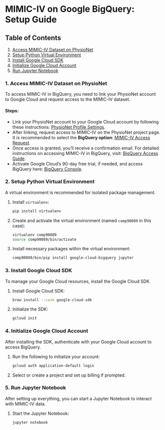 # MIMIC-IV on Google BigQuery: Setup Guide

## Table of Contents
1. [Access MIMIC-IV Dataset on PhysioNet](#access-mimic-iv-dataset-on-physionet)
2. [Setup Python Virtual Environment](#setup-python-virtual-environment)
3. [Install Google Cloud SDK](#install-google-cloud-sdk)
4. [Initialize Google Cloud Account](#initialize-google-cloud-account)
5. [Run Jupyter Notebook](#run-jupyter-notebook)

### 1. Access MIMIC-IV Dataset on PhysioNet
To access MIMIC-IV in BigQuery, you need to link your PhysioNet account to Google Cloud and request access to the MIMIC-IV dataset.

#### Steps:
- Link your PhysioNet account to your Google Cloud account by following these instructions: [PhysioNet Profile Settings](https://mimic.mit.edu/docs/gettingstarted/cloud/link/).
- After linking, request access to MIMIC-IV on the PhysioNet project page. It is recommended to select the **BigQuery option**: [MIMIC-IV Access Request](https://mimic.mit.edu/docs/gettingstarted/cloud/request/).
- Once access is granted, you’ll receive a confirmation email. For detailed instructions on accessing MIMIC-IV in BigQuery, visit: [BigQuery Access Guide](https://mimic.mit.edu/docs/gettingstarted/cloud/bigquery/).
- Activate Google Cloud’s 90-day free trial, if needed, and access BigQuery here: [BigQuery Console](http://console.cloud.google.com/bigquery).

### 2. Setup Python Virtual Environment
A virtual environment is recommended for isolated package management.

1. Install `virtualenv`:
    ```bash
    pip install virtualenv
    ```
   
2. Create and activate the virtual environment (named `comp90089` in this case):
    ```bash
    virtualenv comp90089
    source comp90089/bin/activate
    ```

3. Install necessary packages within the virtual environment:
    ```bash
    comp90089/bin/pip install google-cloud-bigquery jupyter
    ```

### 3. Install Google Cloud SDK
To manage your Google Cloud resources, install the Google Cloud SDK.

1. Install Google Cloud SDK:
    ```bash
    brew install --cask google-cloud-sdk
    ```
2. Initialize the SDK:
    ```bash
    gcloud init
    ```

### 4. Initialize Google Cloud Account
After installing the SDK, authenticate with your Google Cloud account to access BigQuery.

1. Run the following to initialize your account:
    ```bash
    gcloud auth application-default login
    ```
2. Select or create a project and set up billing if prompted.

### 5. Run Jupyter Notebook
After setting up everything, you can start a Jupyter Notebook to interact with MIMIC-IV data.

1. Start the Jupyter Notebook:
    ```bash
    jupyter notebook
    ```
